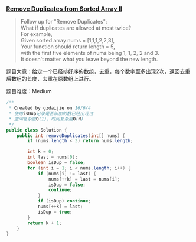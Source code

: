 ### [Remove Duplicates from Sorted Array II](https://leetcode.com/problems/remove-duplicates-from-sorted-array-ii/)

> Follow up for "Remove Duplicates": <br/>
> What if duplicates are allowed at most twice? <br/>
> For example, <br/>
> Given sorted array nums = [1,1,1,2,2,3], <br/>
> Your function should return length = 5,  <br/>
> with the first five elements of nums being 1, 1, 2, 2 and 3.  <br/>
> It doesn't matter what you leave beyond the new length.

题目大意：给定一个已经排好序的数组，去重，每个数字至多出现2次，返回去重后数组的长度，去重在原数组上进行。

题目难度：Medium

```java
/**
 * Created by gzdaijie on 16/6/4
 * 使用isDup记录是否新加的数已经出现过
 * 空间复杂度O(1)，时间复杂度O(N)
 */
public class Solution {
    public int removeDuplicates(int[] nums) {
        if (nums.length < 3) return nums.length;

        int k = 0;
        int last = nums[0];
        boolean isDup = false;
        for (int i = 1; i < nums.length; i++) {
            if (nums[i] != last) {
                nums[++k] = last = nums[i];
                isDup = false;
                continue;
            }
            if (isDup) continue;
            nums[++k] = last;
            isDup = true;
        }
        return k + 1;
    }
}
```